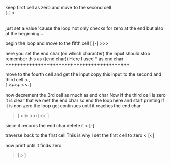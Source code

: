 keep first cell as zero and move to the second cell<br>
[-] >
<br>
<br>

just set a value 'cause the loop not only checks for zero at the end but also at the beginning
+

begin the loop and move to the fifth cell
[ [-] >>>


here you set the end char (on which character) the input should stop
remember this as ((end char))
Here I used * as end char
++++++++++++++++++++++++++++++++++++++++++

move to the fourth cell and get the input
copy this input to the second and third cell
< , 										
[ <+<+ >>-] 								


now decrement the 3rd cell as much as end char
Now if the third cell is zero it is clear
that we met the end char so end the loop here and start printing
If it is non zero the loop get continues until it reaches the end char
> [ <<-  >>-] << ]


since it records the end char delete it
< [-] 										

traverse back to the first cell 
This is why I set the first cell to zero
< [<]										

now print until it finds zero
> [.>]
